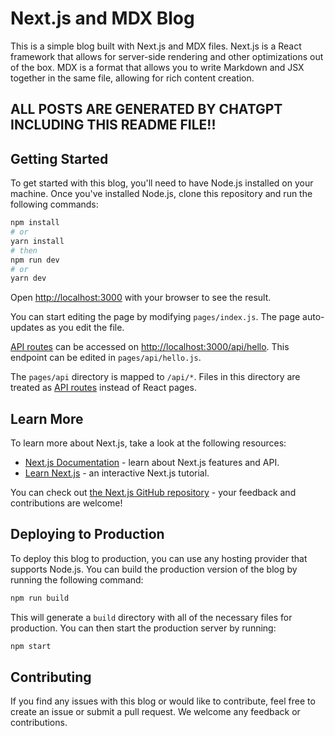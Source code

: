 # Next.js and MDX Blog
This is a simple blog built with Next.js and MDX files. Next.js is a React framework that allows for server-side rendering and other optimizations out of the box. MDX is a format that allows you to write Markdown and JSX together in the same file, allowing for rich content creation.

## ALL POSTS ARE GENERATED BY CHATGPT INCLUDING THIS README FILE!!

## Getting Started

To get started with this blog, you'll need to have Node.js installed on your machine. Once you've installed Node.js, clone this repository and run the following commands:

```bash
npm install
# or 
yarn install
# then
npm run dev
# or
yarn dev
```

Open [http://localhost:3000](http://localhost:3000) with your browser to see the result.

You can start editing the page by modifying `pages/index.js`. The page auto-updates as you edit the file.

[API routes](https://nextjs.org/docs/api-routes/introduction) can be accessed on [http://localhost:3000/api/hello](http://localhost:3000/api/hello). This endpoint can be edited in `pages/api/hello.js`.

The `pages/api` directory is mapped to `/api/*`. Files in this directory are treated as [API routes](https://nextjs.org/docs/api-routes/introduction) instead of React pages.

## Learn More

To learn more about Next.js, take a look at the following resources:

- [Next.js Documentation](https://nextjs.org/docs) - learn about Next.js features and API.
- [Learn Next.js](https://nextjs.org/learn) - an interactive Next.js tutorial.

You can check out [the Next.js GitHub repository](https://github.com/vercel/next.js/) - your feedback and contributions are welcome!

## Deploying to Production

To deploy this blog to production, you can use any hosting provider that supports Node.js. You can build the production version of the blog by running the following command:

```bash
npm run build
```

This will generate a `build` directory with all of the necessary files for production. You can then start the production server by running:

```bash
npm start
```

## Contributing
If you find any issues with this blog or would like to contribute, feel free to create an issue or submit a pull request. We welcome any feedback or contributions.
